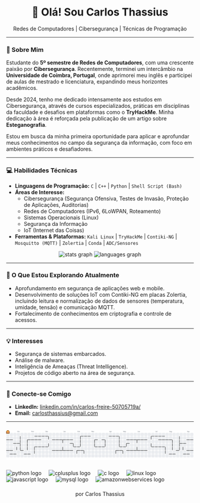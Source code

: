 <div align="center">
  <h1>👋 Olá! Sou Carlos Thassius</h1>
  <p>Redes de Computadores | Cibersegurança | Técnicas de Programação</p>
</div>

---

### 🚀 Sobre Mim

Estudante do **5º semestre de Redes de Computadores**, com uma crescente paixão por **Cibersegurança**. Recentemente, terminei um intercâmbio na **Universidade de Coimbra, Portugal**, onde aprimorei meu inglês e participei de aulas de mestrado e licenciatura, expandindo meus horizontes acadêmicos.

Desde 2024, tenho me dedicado intensamente aos estudos em Cibersegurança, através de cursos especializados, práticas em disciplinas da faculdade e desafios em plataformas como o **TryHackMe**. Minha dedicação à área é reforçada pela publicação de um artigo sobre **Esteganografia**.

Estou em busca da minha primeira oportunidade para aplicar e aprofundar meus conhecimentos no campo da segurança da informação, com foco em ambientes práticos e desafiadores.

---

### 💻 Habilidades Técnicas

* **Linguagens de Programação:** `C` | `C++` | `Python` | `Shell Script (Bash)`
* **Áreas de Interesse:**
    * Cibersegurança (Segurança Ofensiva, Testes de Invasão, Proteção de Aplicações, Auditorias)
    * Redes de Computadores (IPv6, 6LoWPAN, Roteamento)
    * Sistemas Operacionais (Linux)
    * Segurança da Informação
    * IoT (Internet das Coisas)
* **Ferramentas & Plataformas:** `Kali Linux` | `TryHackMe` | `Contiki-NG` | `Mosquitto (MQTT)` | `Zolertia` | `Conda` | `ADC/Sensores`

<div align="center">
  <img src="https://github-readme-stats.vercel.app/api?username=carlosthassius&hide_title=false&hide_rank=false&show_icons=true&include_all_commits=true&count_private=true&disable_animations=false&theme=dracula&locale=en&hide_border=false&order=1" height="150" alt="stats graph"  />
  <img src="https://github-readme-stats.vercel.app/api/top-langs?username=carlosthassius&locale=en&hide_title=false&layout=compact&card_width=320&langs_count=5&theme=dracula&hide_border=false&order=2" height="150" alt="languages graph"  />
</div>

---

### 🌱 O Que Estou Explorando Atualmente

* Aprofundamento em segurança de aplicações web e mobile.
* Desenvolvimento de soluções IoT com Contiki-NG em placas Zolertia, incluindo leitura e normalização de dados de sensores (temperatura, umidade, tensão) e comunicação MQTT.
* Fortalecimento de conhecimentos em criptografia e controle de acessos.

---

### 💡 Interesses

* Segurança de sistemas embarcados.
* Análise de malware.
* Inteligência de Ameaças (Threat Intelligence).
* Projetos de código aberto na área de segurança.

---

### 🤝 Conecte-se Comigo

* **LinkedIn:** [linkedin.com/in/carlos-freire-50705719a/](https://www.linkedin.com/in/carlos-freire-50705719a/)
* **Email:** [carlosthassius@gmail.com](mailto:carlosthassius@gmail.com)

---

###

<picture>
  <source media="(prefers-color-scheme: dark)" srcset="https://raw.githubusercontent.com/carlosthassius/carlosthassius/output/pacman-contribution-graph-dark.svg">
  <source media="(prefers-color-scheme: light)" srcset="https://raw.githubusercontent.com/carlosthassius/carlosthassius/output/pacman-contribution-graph.svg">
  <img alt="pacman contribution graph" src="https://raw.githubusercontent.com/carlosthassius/carlosthassius/output/pacman-contribution-graph.svg">
</picture>

###

<div align="left">
  <img src="https://cdn.jsdelivr.net/gh/devicons/devicon/icons/python/python-original.svg" height="40" alt="python logo"  />
  <img width="12" />
  <img src="https://cdn.jsdelivr.net/gh/devicons/devicon/icons/cplusplus/cplusplus-original.svg" height="40" alt="cplusplus logo"  />
  <img width="12" />
  <img src="https://cdn.jsdelivr.net/gh/devicons/devicon/icons/c/c-original.svg" height="40" alt="c logo"  />
  <img width="12" />
  <img src="https://cdn.jsdelivr.net/gh/devicons/devicon/icons/linux/linux-original.svg" height="40" alt="linux logo"  />
  <img width="12" />
  <img src="https://cdn.jsdelivr.net/gh/devicons/devicon/icons/javascript/javascript-original.svg" height="40" alt="javascript logo"  />
  <img width="12" />
  <img src="https://cdn.jsdelivr.net/gh/devicons/devicon/icons/mysql/mysql-original.svg" height="40" alt="mysql logo"  />
  <img width="12" />
  <img src="https://cdn.jsdelivr.net/gh/devicons/devicon/icons/amazonwebservices/amazonwebservices-line-wordmark.svg" height="40" alt="amazonwebservices logo"  />
</div>

###

<div align="center">
  <p>
    por Carlos Thassius
  </p>
</div>
